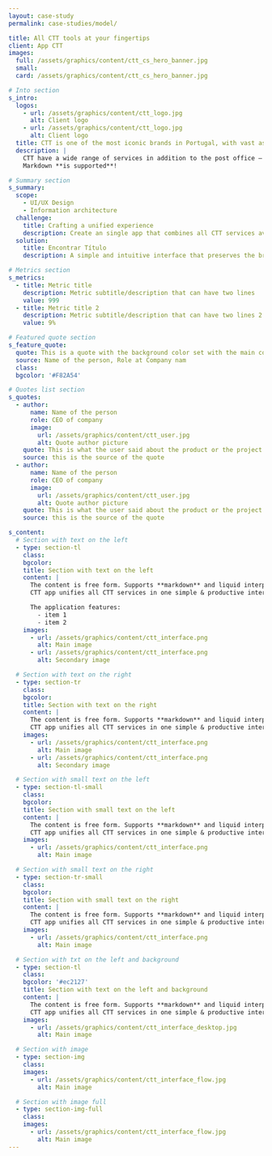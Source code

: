 ```yaml
---
layout: case-study
permalink: case-studies/model/

title: All CTT tools at your fingertips
client: App CTT
images:
  full: /assets/graphics/content/ctt_cs_hero_banner.jpg
  small:
  card: /assets/graphics/content/ctt_cs_hero_banner.jpg

# Into section
s_intro:
  logos:
    - url: /assets/graphics/content/ctt_logo.jpg
      alt: Client logo
    - url: /assets/graphics/content/ctt_logo.jpg
      alt: Client logo
  title: CTT is one of the most iconic brands in Portugal, with vast assets that have kept up with the run of time
  description: |
    CTT have a wide range of services in addition to the post office – as for example meuSelo, meuPostal, Delivery tracking, SIGA request, Tolls payment, Ticketline. We designed an app that gather all this tools in just on place  
    Markdown **is supported**!

# Summary section
s_summary:
  scope:
    - UI/UX Design
    - Information architecture
  challenge:
    title: Crafting a unified experience
    description: Create an single app that combines all CTT services available in their website.
  solution:
    title: Encontrar Título
    description: A simple and intuitive interface that preserves the brand identity and content representation across different platform.

# Metrics section
s_metrics:
  - title: Metric title
    description: Metric subtitle/description that can have two lines
    value: 999
  - title: Metric title 2
    description: Metric subtitle/description that can have two lines 2
    value: 9%

# Featured quote section
s_feature_quote:
  quote: This is a quote with the background color set with the main color of the project
  source: Name of the person, Role at Company nam
  class:
  bgcolor: '#F82A54'

# Quotes list section
s_quotes:
  - author:
      name: Name of the person
      role: CEO of company
      image:
        url: /assets/graphics/content/ctt_user.jpg
        alt: Quote author picture
    quote: This is what the user said about the product or the project
    source: this is the source of the quote
  - author:
      name: Name of the person
      role: CEO of company
      image:
        url: /assets/graphics/content/ctt_user.jpg
        alt: Quote author picture
    quote: This is what the user said about the product or the project
    source: this is the source of the quote

s_content:
  # Section with text on the left
  - type: section-tl
    class:
    bgcolor:
    title: Section with text on the left
    content: |
      The content is free form. Supports **markdown** and liquid interpolation.  
      CTT app unifies all CTT services in one simple & productive interface, allowing users to quickly access and switch between services. Locate orders and correspondence, check toll debts or buying a ticket to a show is now just a tap away!

      The application features:
        - item 1
        - item 2
    images:
      - url: /assets/graphics/content/ctt_interface.png
        alt: Main image
      - url: /assets/graphics/content/ctt_interface.png
        alt: Secondary image

  # Section with text on the right
  - type: section-tr
    class:
    bgcolor:
    title: Section with text on the right
    content: |
      The content is free form. Supports **markdown** and liquid interpolation.  
      CTT app unifies all CTT services in one simple & productive interface, allowing users to quickly access and switch between services. Locate orders and correspondence, check toll debts or buying a ticket to a show is now just a tap away!
    images:
      - url: /assets/graphics/content/ctt_interface.png
        alt: Main image
      - url: /assets/graphics/content/ctt_interface.png
        alt: Secondary image

  # Section with small text on the left
  - type: section-tl-small
    class:
    bgcolor:
    title: Section with small text on the left
    content: |
      The content is free form. Supports **markdown** and liquid interpolation.  
      CTT app unifies all CTT services in one simple & productive interface, allowing users to quickly access and switch between services. Locate orders and correspondence, check toll debts or buying a ticket to a show is now just a tap away!
    images:
      - url: /assets/graphics/content/ctt_interface.png
        alt: Main image

  # Section with small text on the right
  - type: section-tr-small
    class:
    bgcolor:
    title: Section with small text on the right
    content: |
      The content is free form. Supports **markdown** and liquid interpolation.  
      CTT app unifies all CTT services in one simple & productive interface, allowing users to quickly access and switch between services. Locate orders and correspondence, check toll debts or buying a ticket to a show is now just a tap away!
    images:
      - url: /assets/graphics/content/ctt_interface.png
        alt: Main image

  # Section with txt on the left and background
  - type: section-tl
    class:
    bgcolor: '#ec2127'
    title: Section with text on the left and background
    content: |
      The content is free form. Supports **markdown** and liquid interpolation.  
      CTT app unifies all CTT services in one simple & productive interface, allowing users to quickly access and switch between services. Locate orders and correspondence, check toll debts or buying a ticket to a show is now just a tap away!
    images:
      - url: /assets/graphics/content/ctt_interface_desktop.jpg
        alt: Main image

  # Section with image
  - type: section-img
    class:
    images:
      - url: /assets/graphics/content/ctt_interface_flow.jpg
        alt: Main image

  # Section with image full
  - type: section-img-full
    class:
    images:
      - url: /assets/graphics/content/ctt_interface_flow.jpg
        alt: Main image
---
```

